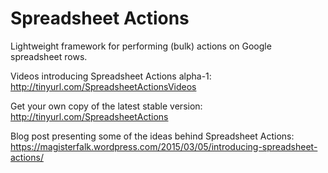 # Spreadsheet Actions
Lightweight framework for performing (bulk) actions on Google spreadsheet rows.

Videos introducing Spreadsheet Actions alpha-1:
http://tinyurl.com/SpreadsheetActionsVideos

Get your own copy of the latest stable version:
http://tinyurl.com/SpreadsheetActions

Blog post presenting some of the ideas behind Spreadsheet Actions:
https://magisterfalk.wordpress.com/2015/03/05/introducing-spreadsheet-actions/
